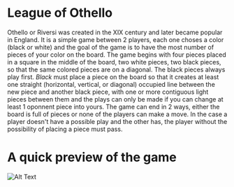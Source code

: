# League of Othello

Othello or Riversi was created in the XIX century and later became popular in England. It is a simple game between 2 players, each one choses a color (black or white) and the goal of the game is to have the most number of pieces of your color on the board. The game begins with four pieces placed in a square in the middle of the board, two white pieces, two black pieces, so that the same colored pieces are on a diagonal. The black pieces always play first. *Black* must place a piece on the board so that it creates at least one straight (horizontal, vertical, or diagonal) occupied line between the new piece and another black piece, with one or more contiguous light pieces between them and the plays can only be made if you can change at least 1 oponnent piece into yours. The game can end in 2 ways, either the board is full of pieces or none of the players can make a move. In the case a player doesn't have a possible play and the other has, the player without the possibility of placing a piece must pass.


# A quick preview of the game

![Alt Text](https://github.com/JaimeASilva/League-of-Othello/blob/main/OthelloGame.gif)
